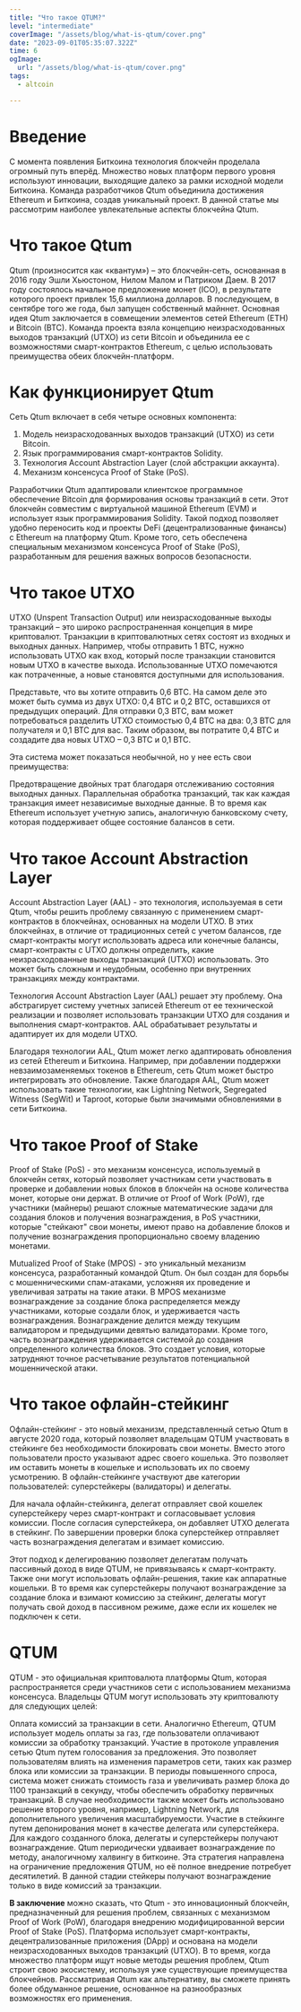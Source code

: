 ```yaml
---
title: "Что такое QTUM?"
level: "intermediate"
coverImage: "/assets/blog/what-is-qtum/cover.png"
date: "2023-09-01T05:35:07.322Z"
time: 6
ogImage:
  url: "/assets/blog/what-is-qtum/cover.png"
tags:
  - altcoin

---
```

# Введение
С момента появления Биткоина технология блокчейн проделала огромный путь вперёд. Множество новых платформ первого уровня используют инновации, выходящие далеко за рамки исходной модели Биткоина. Команда разработчиков Qtum объединила достижения Ethereum и Биткоина, создав уникальный проект. В данной статье мы рассмотрим наиболее увлекательные аспекты блокчейна Qtum.


# Что такое Qtum

Qtum (произносится как «квантум») – это блокчейн-сеть, основанная в 2016 году Эшли Хьюстоном, Нилом Малом и Патриком Даем. В 2017 году состоялось начальное предложение монет (ICO), в результате которого проект привлек 15,6 миллиона долларов. В последующем, в сентябре того же года, был запущен собственный майннет. Основная идея Qtum заключается в совмещении элементов сетей Ethereum (ETH) и Bitcoin (BTC). Команда проекта взяла концепцию неизрасходованных выходов транзакций (UTXO) из сети Bitcoin и объединила ее с возможностями смарт-контрактов Ethereum, с целью использовать преимущества обеих блокчейн-платформ.

# Как функционирует Qtum

Сеть Qtum включает в себя четыре основных компонента:

1. Модель неизрасходованных выходов транзакций (UTXO) из сети Bitcoin.
2. Язык программирования смарт-контрактов Solidity.
3. Технология Account Abstraction Layer (слой абстракции аккаунта).
4. Механизм консенсуса Proof of Stake (PoS).

Разработчики Qtum адаптировали клиентское программное обеспечение Bitcoin для формирования основы транзакций в сети. Этот блокчейн совместим с виртуальной машиной Ethereum (EVM) и использует язык программирования Solidity.
Такой подход позволяет удобно переносить код и проекты DeFi (децентрализованные финансы) с Ethereum на платформу Qtum. Кроме того, сеть обеспечена специальным механизмом консенсуса Proof of Stake (PoS), разработанным для решения важных вопросов безопасности.

# Что такое UTXO

UTXO (Unspent Transaction Output) или неизрасходованные выходы транзакций – это широко распространенная концепция в мире криптовалют. Транзакции в криптовалютных сетях состоят из входных и выходных данных. Например, чтобы отправить 1 BTC, нужно использовать UTXO как вход, который после транзакции становится новым UTXO в качестве выхода. Использованные UTXO помечаются как потраченные, а новые становятся доступными для использования.

Представьте, что вы хотите отправить 0,6 BTC. На самом деле это может быть сумма из двух UTXO: 0,4 BTC и 0,2 BTC, оставшихся от предыдущих операций. Для отправки 0,3 BTC, вам может потребоваться разделить UTXO стоимостью 0,4 BTC на два: 0,3 BTC для получателя и 0,1 BTC для вас. Таким образом, вы потратите 0,4 BTC и создадите два новых UTXO – 0,3 BTC и 0,1 BTC.

Эта система может показаться необычной, но у нее есть свои преимущества:

Предотвращение двойных трат благодаря отслеживанию состояния выходных данных.
Параллельная обработка транзакций, так как каждая транзакция имеет независимые выходные данные.
В то время как Ethereum использует учетную запись, аналогичную банковскому счету, которая поддерживает общее состояние балансов в сети.

# Что такое Account Abstraction Layer

Account Abstraction Layer (AAL) - это технология, используемая в сети Qtum, чтобы решить проблему связанную с применением смарт-контрактов в блокчейнах, основанных на модели UTXO. В этих блокчейнах, в отличие от традиционных сетей с учетом балансов, где смарт-контракты могут использовать адреса или конечные балансы, смарт-контракты с UTXO должны определить, какие неизрасходованные выходы транзакций (UTXO) использовать. Это может быть сложным и неудобным, особенно при внутренних транзакциях между контрактами.

Технология Account Abstraction Layer (AAL) решает эту проблему. Она абстрагирует систему учетных записей Ethereum от ее технической реализации и позволяет использовать транзакции UTXO для создания и выполнения смарт-контрактов. AAL обрабатывает результаты и адаптирует их для модели UTXO.

Благодаря технологии AAL, Qtum может легко адаптировать обновления из сетей Ethereum и Биткоина. Например, при добавлении поддержки невзаимозаменяемых токенов в Ethereum, сеть Qtum может быстро интегрировать это обновление. Также благодаря AAL, Qtum может использовать такие технологии, как Lightning Network, Segregated Witness (SegWit) и Taproot, которые были значимыми обновлениями в сети Биткоина.

# Что такое Proof of Stake
Proof of Stake (PoS) - это механизм консенсуса, используемый в блокчейн сетях, который позволяет участникам сети участвовать в проверке и добавлении новых блоков в блокчейн на основе количества монет, которые они держат. В отличие от Proof of Work (PoW), где участники (майнеры) решают сложные математические задачи для создания блоков и получения вознаграждения, в PoS участники, которые "стейкают" свои монеты, имеют право на добавление блоков и получение вознаграждения пропорционально своему владению монетами.

Mutualized Proof of Stake (MPOS) - это уникальный механизм консенсуса, разработанный командой Qtum. Он был создан для борьбы с мошенническими спам-атаками, усложняя их проведение и увеличивая затраты на такие атаки. В MPOS механизме вознаграждение за создание блока распределяется между участниками, которые создали блок, и удерживается часть вознаграждения. Вознаграждение делится между текущим валидатором и предыдущими девятью валидаторами. Кроме того, часть вознаграждения удерживается системой до создания определенного количества блоков. Это создает условия, которые затрудняют точное расчетывание результатов потенциальной мошеннической атаки.

# Что такое офлайн-стейкинг
Офлайн-стейкинг - это новый механизм, представленный сетью Qtum в августе 2020 года, который позволяет владельцам QTUM участвовать в стейкинге без необходимости блокировать свои монеты. Вместо этого пользователи просто указывают адрес своего кошелька. Это позволяет им оставить монеты в кошельке и использовать их по своему усмотрению. В офлайн-стейкинге участвуют две категории пользователей: суперстейкеры (валидаторы) и делегаты.

Для начала офлайн-стейкинга, делегат отправляет свой кошелек суперстейкеру через смарт-контракт и согласовывает условия комиссии. После согласия суперстейкера, он добавляет UTXO делегата в стейкинг. По завершении проверки блока суперстейкер отправляет часть вознаграждения делегатам и взимает комиссию.

Этот подход к делегированию позволяет делегатам получать пассивный доход в виде QTUM, не привязываясь к смарт-контракту. Также они могут использовать офлайн-решения, такие как аппаратные кошельки. В то время как суперстейкеры получают вознаграждение за создание блока и взимают комиссию за стейкинг, делегаты могут получать свой доход в пассивном режиме, даже если их кошелек не подключен к сети.

# QTUM

QTUM - это официальная криптовалюта платформы Qtum, которая распространяется среди участников сети с использованием механизма консенсуса. Владельцы QTUM могут использовать эту криптовалюту для следующих целей:

Оплата комиссий за транзакции в сети. Аналогично Ethereum, QTUM использует модель оплаты за газ, где пользователи оплачивают комиссии за обработку транзакций.
Участие в протоколе управления сетью Qtum путем голосования за предложения. Это позволяет пользователям влиять на изменения параметров сети, таких как размер блока или комиссии за транзакции. В периоды повышенного спроса, система может снижать стоимость газа и увеличивать размер блока до 1100 транзакций в секунду, чтобы обеспечить обработку первичных транзакций. В случае необходимости также может быть использовано решение второго уровня, например, Lightning Network, для дополнительного увеличения масштабируемости.
Участие в стейкинге путем депонирования монет в качестве делегата или суперстейкера. Для каждого созданного блока, делегаты и суперстейкеры получают вознаграждение. Qtum периодически удваивает вознаграждение по методу, аналогичному халвингу в биткоине. Эта стратегия направлена на ограничение предложения QTUM, но её полное внедрение потребует десятилетий. В данной стадии стейкеры получают вознаграждение только в виде комиссий за транзакции.

**В заключение** можно сказать, что Qtum - это инновационный блокчейн, предназначенный для решения проблем, связанных с механизмом Proof of Work (PoW), благодаря внедрению модифицированной версии Proof of Stake (PoS). Платформа использует смарт-контракты, децентрализованные приложения (DApp) и основана на модели неизрасходованных выходов транзакций (UTXO). В то время, когда множество платформ ищут новые методы решения проблем, Qtum строит свою экосистему, используя уже существующие преимущества блокчейнов. Рассматривая Qtum как альтернативу, вы сможете принять более обдуманное решение, основанное на разнообразных возможностях его применения.
